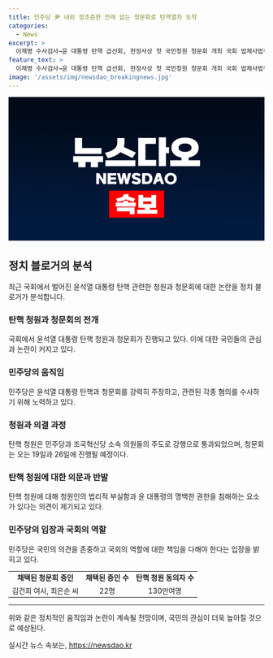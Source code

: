 ```yaml
---
title: 민주당 尹 내외 정조준한 전례 없는 청문회로 탄핵열차 도착
categories:
  - News
excerpt: >
  이재명 수사검사→윤 대통령 탄핵 급선회, 헌정사상 첫 국민청원 청문회 개최 국회 법제사법위원장이 윤석열 대통령 탄핵소추안 발의 요청에 관한 청원 관련 청문회 실시계획서 채택. 윤 대통령 내외를 정조준한 배경과 관련해 윤 대통령 탄핵 청원은 130만명의 동의를 받았지만 논란의 소지가 있다. 탄핵청문회는 오는 19일과 26일 예정되고, 증인으로는 여사와 사령관 등 22명이 채택됐다. 해당 청원의 법리적 부실함과 유사한 내용이 담겨 있는 점이 신뢰성에 문제를 제기하고 있다. 민주당은 국민의 뜻을 거부할 명분이 없다고 주장하며, 국회가 탄핵 청문회를 추진하는 것은 헌정사상 처음이다.
feature_text: >
  이재명 수사검사→윤 대통령 탄핵 급선회, 헌정사상 첫 국민청원 청문회 개최 국회 법제사법위원장이 윤석열 대통령 탄핵소추안 발의 요청에 관한 청원 관련 청문회 실시계획서 채택. 윤 대통령 내외를 정조준한 배경과 관련해 윤 대통령 탄핵 청원은 130만명의 동의를 받았지만 논란의 소지가 있다. 탄핵청문회는 오는 19일과 26일 예정되고, 증인으로는 여사와 사령관 등 22명이 채택됐다. 해당 청원의 법리적 부실함과 유사한 내용이 담겨 있는 점이 신뢰성에 문제를 제기하고 있다. 민주당은 국민의 뜻을 거부할 명분이 없다고 주장하며, 국회가 탄핵 청문회를 추진하는 것은 헌정사상 처음이다.
image: '/assets/img/newsdao_breakingnews.jpg'
---
```


<p><img src="/assets/img/newsdao_breakingnews.jpg" alt="flaretime 속보" /></p>

<h2 data-ke-size="size26">정치 블로거의 분석</h2>

<p data-ke-size="size16">최근 국회에서 벌어진 윤석열 대통령 탄핵 관련한 청원과 청문회에 대한 논란을 정치 블로거가 분석합니다.</p>

<h3><b>탄핵 청원과 청문회의 전개</b></h3>

<p data-ke-size="size16">국회에서 윤석열 대통령 탄핵 청원과 청문회가 진행되고 있다. 이에 대한 국민들의 관심과 논란이 커지고 있다.</p>

<h3><b>민주당의 움직임</b></h3>

<p data-ke-size="size16">민주당은 윤석열 대통령 탄핵과 청문회를 강력히 주장하고, 관련된 각종 혐의를 수사하기 위해 노력하고 있다.</p>

<h3><b>청원과 의결 과정</b></h3>

<p data-ke-size="size16">탄핵 청원은 민주당과 조국혁신당 소속 의원들의 주도로 강행으로 통과되었으며, 청문회는 오는 19일과 26일에 진행될 예정이다.</p>

<h3><b>탄핵 청원에 대한 의문과 반발</b></h3>

<p data-ke-size="size16">탄핵 청원에 대해 청원인의 법리적 부실함과 윤 대통령의 명백한 권한을 침해하는 요소가 있다는 의견이 제기되고 있다.</p>

<h3><b>민주당의 입장과 국회의 역할</b></h3>

<p data-ke-size="size16">민주당은 국민의 의견을 존중하고 국회의 역할에 대한 책임을 다해야 한다는 입장을 밝히고 있다.</p>

<table style="width: 100%;">
<tbody>
<tr>
<td style="text-align: center; height: 17px;"><b>채택된 청문회 증인</b></td>
<td style="text-align: center; height: 17px;"><b>채택된 증인 수</b></td>
<td style="text-align: center; height: 17px;"><b>탄핵 청원 동의자 수</b></td>
</tr>
<tr>
<td style="text-align: center; height: 17px;">김건희 여사, 최은순 씨</td>
<td style="text-align: center; height: 17px;">22명</td>
<td style="text-align: center; height: 17px;">130만여명</td>
</tr>
</tbody>
</table>

<hr>

<p data-ke-size="size16">위와 같은 정치적인 움직임과 논란이 계속될 전망이며, 국민의 관심이 더욱 높아질 것으로 예상된다.</p>
실시간 뉴스 속보는, <a href="https://newsdao.kr" rel="dofollow">https://newsdao.kr</a>


